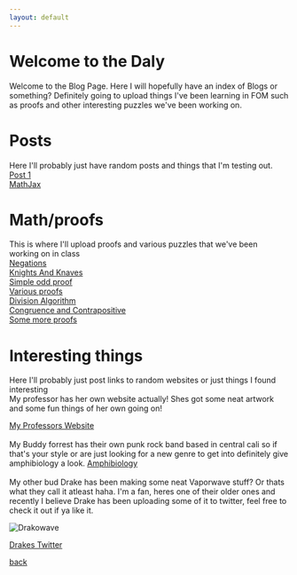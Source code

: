 ```yaml
---
layout: default
---
```


# Welcome to the Daly
Welcome to the Blog Page. Here I will hopefully have an index of Blogs or something? Definitely going to upload things I've been learning in FOM such as proofs and other interesting puzzles we've been working on. 

<!-- Comment -->
# Posts
Here I'll probably just have random posts and things that I'm testing out. 
[Post 1](NormalPosts/Post1.md)<br/>
[MathJax](NormalPosts/MathStuff.md)<br/>

# Math/proofs
This is where I'll upload proofs and various puzzles that we've been working on in class<br/>
[Negations](Pages/FOMproof.md)<br/>
[Knights And Knaves](Pages/KnightsAndKnaves.md) <br/>
[Simple odd proof](Pages/OddProof.md)<br/>
[Various proofs](Pages/Several-proofs.md)<br/>
[Division Algorithm](Pages/DivisionAlgorithm.md)<br/>
[Congruence and Contrapositive](Pages/3-21-Class.md)<br/>
[Some more proofs](Pages/MoreHWProofs.md)<br/>



# Interesting things
Here I'll probably just post links to random websites or just things I found interesting
<br/>
My professor has her own website actually! Shes got some neat artwork and some fun things of her own going on! <br/>

[My Professors Website](http://faculty.smcm.edu/sgoldstine/) <br/>
<br/>
My Buddy forrest has their own punk rock band based in central cali so if that's your style or are just looking for a new genre to get into definitely give amphibiology a look. [Amphibiology](https://linktr.ee/altfrogband)<br/>
<br/>
My other bud Drake has been making some neat Vaporwave stuff? Or thats what they call it atleast haha. I'm a fan, heres one of their older ones and recently I believe Drake has been uploading some of it to twitter, feel free to check it out if ya like it. 

![Drakowave](https://pbs.twimg.com/media/FMTRvuOWUAcA4U4?format=jpg&name=medium)

[Drakes Twitter](https://twitter.com/WorldlyDragon)


[back](../index.md)
